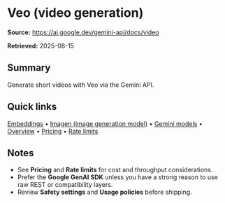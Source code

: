 # Veo (video generation)

**Source:** https://ai.google.dev/gemini-api/docs/video

**Retrieved:** 2025-08-15

## Summary
Generate short videos with Veo via the Gemini API.

## Quick links
[Embeddings](embeddings.md) • [Imagen (image generation model)](imagen.md) • [Gemini models](models.md) • [Overview](overview.md) • [Pricing](pricing.md) • [Rate limits](rate-limits.md)

## Notes
- See **Pricing** and **Rate limits** for cost and throughput considerations.
- Prefer the **Google GenAI SDK** unless you have a strong reason to use raw REST or compatibility layers.
- Review **Safety settings** and **Usage policies** before shipping.
